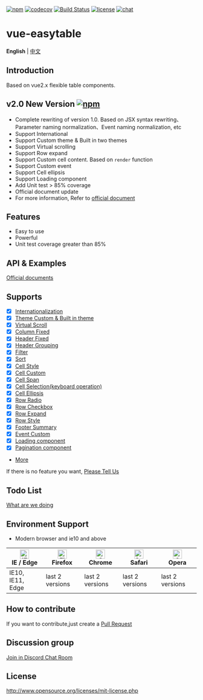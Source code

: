 [![npm](https://img.shields.io/npm/v/vue-easytable.svg)](https://www.npmjs.com/package/vue-easytable)
[![codecov](https://codecov.io/gh/huangshuwei/vue-easytable/branch/master/graph/badge.svg)](https://codecov.io/gh/huangshuwei/vue-easytable)
[![Build Status](https://travis-ci.com/huangshuwei/vue-easytable.svg?branch=master)](https://travis-ci.com/huangshuwei/vue-easytable)
[![license](https://img.shields.io/npm/l/vue-easytable.svg?maxAge=2592000)](http://www.opensource.org/licenses/mit-license.php)
[![chat](https://img.shields.io/badge/chat-on%20discord-7289da.svg)](https://discord.gg/gBm3k6r)

# vue-easytable

**English** | [中文](./README-CN.md)

## Introduction

Based on vue2.x flexible table components.

## v2.0 New Version [![npm](https://img.shields.io/npm/v/vue-easytable.svg)](https://www.npmjs.com/package/vue-easytable)

- Complete rewriting of version 1.0. Based on JSX syntax rewriting、Parameter naming normalization、Event naming normalization, etc
- Support International
- Support Custom theme & Built in two themes
- Support Virtual scrolling
- Support Row expand
- Support Custom cell content. Based on `render` function
- Support Custom event
- Support Cell ellipsis
- Support Loading component
- Add Unit test > 85% coverage
- Official document update
- For more information, Refer to [official document ](http://doc.huangsw.com/vue-easytable/#/en/doc/intro)

## Features

- Easy to use
- Powerful
- Unit test coverage greater than 85%

## API & Examples

[Official documents](http://doc.huangsw.com/vue-easytable)

## Supports

- [x] [Internationalization](http://doc.huangsw.com/vue-easytable/#/zh/doc/locale)
- [x] [Theme Custom & Built in theme](http://doc.huangsw.com/vue-easytable/#/zh/doc/theme)
- [x] [Virtual Scroll](http://doc.huangsw.com/vue-easytable/#/zh/doc/table/virtual-scroll)
- [x] [Column Fixed](http://doc.huangsw.com/vue-easytable/#/zh/doc/table/column-fixed)
- [x] [Header Fixed](http://doc.huangsw.com/vue-easytable/#/zh/doc/table/header-fixed)
- [x] [Header Grouping](http://doc.huangsw.com/vue-easytable/#/zh/doc/table/header-grouping)
- [x] [Filter](http://doc.huangsw.com/vue-easytable/#/zh/doc/table/header-filter)
- [x] [Sort](http://doc.huangsw.com/vue-easytable/#/zh/doc/table/header-sort)
- [x] [Cell Style](http://doc.huangsw.com/vue-easytable/#/zh/doc/table/cell-style)
- [x] [Cell Custom](http://doc.huangsw.com/vue-easytable/#/zh/doc/table/cell-custom)
- [x] [Cell Span](http://doc.huangsw.com/vue-easytable/#/zh/doc/table/cell-span)
- [x] [Cell Selection(keyboard operation)](http://doc.huangsw.com/vue-easytable/#/zh/doc/table/cell-selection)
- [x] [Cell Ellipsis](http://doc.huangsw.com/vue-easytable/#/zh/doc/table/cell-ellipsis)
- [x] [Row Radio](http://doc.huangsw.com/vue-easytable/#/zh/doc/table/row-radio)
- [x] [Row Checkbox](http://doc.huangsw.com/vue-easytable/#/zh/doc/table/row-checkbox)
- [x] [Row Expand](http://doc.huangsw.com/vue-easytable/#/zh/doc/table/row-expand)
- [x] [Row Style](http://doc.huangsw.com/vue-easytable/#/zh/doc/table/row-style)
- [x] [Footer Summary](http://doc.huangsw.com/vue-easytable/#/zh/doc/table/footer-summary)
- [x] [Event Custom](http://doc.huangsw.com/vue-easytable/#/zh/doc/table/event-custom)
- [x] [Loading component](http://doc.huangsw.com/vue-easytable/#/zh/doc/base/loading)
- [x] [Pagination component](http://doc.huangsw.com/vue-easytable/#/zh/doc/base/pagination)
- [More](http://doc.huangsw.com/vue-easytable)

If there is no feature you want, [Please Tell Us](http://doc.huangsw.com/issue-template-generater/#/en)

## Todo List

[What are we doing](https://github.com/Happy-Coding-Clans/vue-easytable/projects)

## Environment Support

- Modern browser and ie10 and above

| [<img src="https://raw.githubusercontent.com/alrra/browser-logos/master/src/edge/edge_48x48.png" alt="IE / Edge" width="24px" height="24px" />](http://godban.github.io/browsers-support-badges/)</br>IE / Edge | [<img src="https://raw.githubusercontent.com/alrra/browser-logos/master/src/firefox/firefox_48x48.png" alt="Firefox" width="24px" height="24px" />](http://godban.github.io/browsers-support-badges/)</br>Firefox | [<img src="https://raw.githubusercontent.com/alrra/browser-logos/master/src/chrome/chrome_48x48.png" alt="Chrome" width="24px" height="24px" />](http://godban.github.io/browsers-support-badges/)</br>Chrome | [<img src="https://raw.githubusercontent.com/alrra/browser-logos/master/src/safari/safari_48x48.png" alt="Safari" width="24px" height="24px" />](http://godban.github.io/browsers-support-badges/)</br>Safari | [<img src="https://raw.githubusercontent.com/alrra/browser-logos/master/src/opera/opera_48x48.png" alt="Opera" width="24px" height="24px" />](http://godban.github.io/browsers-support-badges/)</br>Opera |
| --------------------------------------------------------------------------------------------------------------------------------------------------------------------------------------------------------------- | ----------------------------------------------------------------------------------------------------------------------------------------------------------------------------------------------------------------- | ------------------------------------------------------------------------------------------------------------------------------------------------------------------------------------------------------------- | ------------------------------------------------------------------------------------------------------------------------------------------------------------------------------------------------------------- | --------------------------------------------------------------------------------------------------------------------------------------------------------------------------------------------------------- |
| IE10, IE11, Edge                                                                                                                                                                                                | last 2 versions                                                                                                                                                                                                   | last 2 versions                                                                                                                                                                                               | last 2 versions                                                                                                                                                                                               | last 2 versions                                                                                                                                                                                           |

## How to contribute

If you want to contribute,just create a [Pull Request](https://github.com/huangshuwei/vue-easytable/pulls)

## Discussion group

[Join in Discord Chat Room](https://discord.gg/gBm3k6r)

## License

http://www.opensource.org/licenses/mit-license.php
